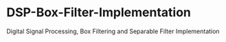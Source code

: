 # DSP-Box-Filter-Implementation
Digital Signal Processing, Box Filtering and Separable Filter Implementation
